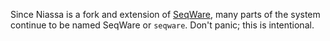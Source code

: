 Since Niassa is a fork and extension of [SeqWare](http://seqware.io), many 
parts of the system continue to be named SeqWare or `seqware`. Don't panic; this is intentional.